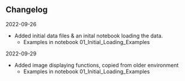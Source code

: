 ## Changelog ##

2022-09-26
* Added initial data files & an inital notebook loading the data.
  * Examples in notebook 01_Initial_Loading_Examples

2022-09-29
* Added image displaying functions, copied from older environment
  * Examples in notebook 01_Initial_Loading_Examples